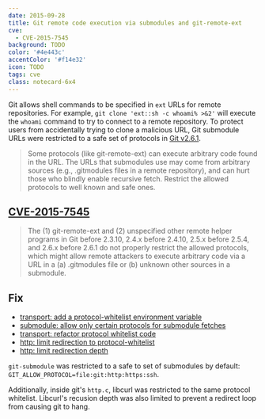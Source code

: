 ```yaml
---
date: 2015-09-28 
title: Git remote code execution via submodules and git-remote-ext
cve:
  - CVE-2015-7545
background: TODO
color: '#4e443c'
accentColor: '#f14e32'
icon: TODO
tags: cve
class: notecard-6x4
---
```


Git allows shell commands to be specified in `ext` URLs for remote repositories. For example, `git clone 'ext::sh -c whoami% >&2'` will execute the `whoami` command to try to connect to a remote repository. To protect users from accidentally trying to clone a malicious URL, Git submodule URLs were restricted to a safe set of protocols in [Git v2.6.1](https://github.com/git/git/blob/90f7b16b3adc78d4bbabbd426fb69aa78c714f71/Documentation/RelNotes/2.6.1.txt#L13-L18).

> Some protocols (like git-remote-ext) can execute arbitrary code
> found in the URL.  The URLs that submodules use may come from
> arbitrary sources (e.g., .gitmodules files in a remote
> repository), and can hurt those who blindly enable recursive
> fetch.  Restrict the allowed protocols to well known and safe
> ones.

## [CVE-2015-7545](https://nvd.nist.gov/vuln/detail/CVE-2015-7545)

> The (1) git-remote-ext and (2) unspecified other remote helper programs in Git before 2.3.10, 2.4.x before 2.4.10, 2.5.x before 2.5.4, and 2.6.x before 2.6.1 do not properly restrict the allowed protocols, which might allow remote attackers to execute arbitrary code via a URL in a (a) .gitmodules file or (b) unknown other sources in a submodule.

## Fix

* [transport: add a protocol-whitelist environment variable](https://github.com/git/git/commit/a5adaced2e13c135d5d9cc65be9eb95aa3bacedf)
* [submodule: allow only certain protocols for submodule fetches](https://github.com/git/git/commit/33cfccbbf35a56e190b79bdec5c85457c952a021)
* [transport: refactor protocol whitelist code](https://github.com/git/git/commit/5088d3b38775f8ac12d7f77636775b16059b67ef)
* [http: limit redirection to protocol-whitelist](https://github.com/git/git/commit/f4113cac0c88b4f36ee6f3abf3218034440a68e3)
* [http: limit redirection depth](https://github.com/git/git/commit/b258116462399b318c86165c61a5c7123043cfd4)

`git-submodule` was restricted to a safe to set of submodules by default: `GIT_ALLOW_PROTOCOL=file:git:http:https:ssh`.

Additionally, inside git's `http.c`, libcurl was restricted to the same protocol whitelist. Libcurl's recusion depth was also limited to prevent a redirect loop from causing git to hang.
